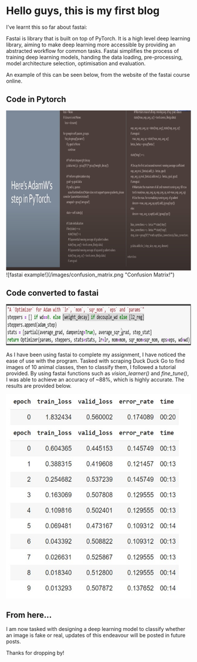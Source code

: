 # Hello guys, this is my first blog

I've learnt this so far about fastai:

Fastai is library that is built on top of PyTorch. It is a high level deep learning library, aiming to make deep learning more accessible by providing an abstracted workflow for common tasks. Fastai simplifies the process of training deep learning models, handing the data loading, pre-processing, model architecture selection, optimisation and evaluation.

An example of this can be seen below, from the website of the fastai course online.

## **Code in Pytorch**

<img src="/images/fastai_1.png" alt="Image of fastai example 1" width="1124" height="436">
![fastai example!](/images/confusion_matrix.png "Confusion Matrix!")

## **Code converted to fastai**

<img src="/images/fastai_2.png" alt="Image of fastai example 2" width="912" height="112">


As I have been using fastai to complete my assignment, I have noticed the ease of use with the program. Tasked with scraping Duck Duck Go to find images of 10 animal classes, then to classify them, I followed a tutorial provided. By using fastai functions such as *vision_learner()* and *fine_tune()*, I was able to achieve an accuracy of ~88%, which is highly accurate. The results are provided below.

<img src="/images/fastai_accuracy.png" alt="Image of fastai accuracy" width="553" height="558">

## From here...
I am now tasked with designing a deep learning model to classify whether an image is fake or real, updates of this endeavour will be posted in future posts.

Thanks for dropping by!
